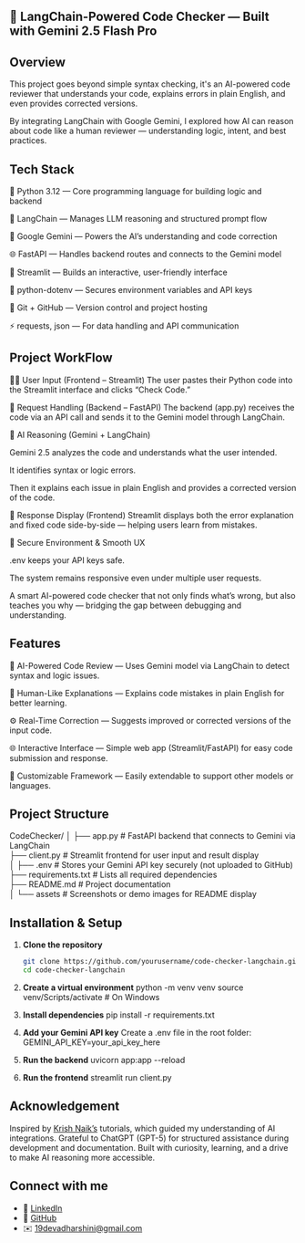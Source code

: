 ## 🧠 LangChain-Powered Code Checker — Built with Gemini 2.5 Flash Pro

## Overview
This project goes beyond simple syntax checking, it's an AI-powered code reviewer that understands your code, explains errors in plain English, and even provides corrected versions.

By integrating LangChain with Google Gemini, I explored how AI can reason about code like a human reviewer — understanding logic, intent, and best practices.

## Tech Stack

🐍 Python 3.12 — Core programming language for building logic and backend

🦜 LangChain — Manages LLM reasoning and structured prompt flow

🤖 Google Gemini — Powers the AI’s understanding and code correction

🌐 FastAPI — Handles backend routes and connects to the Gemini model

🎨 Streamlit — Builds an interactive, user-friendly interface

🔐 python-dotenv — Secures environment variables and API keys

🧠 Git + GitHub — Version control and project hosting

⚡ requests, json — For data handling and API communication

## Project WorkFlow

🧑‍💻 User Input (Frontend – Streamlit)
The user pastes their Python code into the Streamlit interface and clicks “Check Code.”

📡 Request Handling (Backend – FastAPI)
The backend (app.py) receives the code via an API call and sends it to the Gemini model through LangChain.

🧠 AI Reasoning (Gemini + LangChain)

Gemini 2.5 analyzes the code and understands what the user intended.

It identifies syntax or logic errors.

Then it explains each issue in plain English and provides a corrected version of the code.

💬 Response Display (Frontend)
Streamlit displays both the error explanation and fixed code side-by-side — helping users learn from mistakes.

🔐 Secure Environment & Smooth UX

.env keeps your API keys safe.

The system remains responsive even under multiple user requests.

A smart AI-powered code checker that not only finds what’s wrong, but also teaches you why — bridging the gap between debugging and understanding.

## Features

🧠 AI-Powered Code Review — Uses Gemini model via LangChain to detect syntax and logic issues.

💬 Human-Like Explanations — Explains code mistakes in plain English for better learning.

⚙️ Real-Time Correction — Suggests improved or corrected versions of the input code.

🌐 Interactive Interface — Simple web app (Streamlit/FastAPI) for easy code submission and response.

🧩 Customizable Framework — Easily extendable to support other models or languages.

## Project Structure

CodeChecker/
│
├── app.py                  # FastAPI backend that connects to Gemini via LangChain  
├── client.py               # Streamlit frontend for user input and result display  
│
├── .env                    # Stores your Gemini API key securely (not uploaded to GitHub)  
├── requirements.txt        # Lists all required dependencies  
├── README.md               # Project documentation  
│
└── assets                  # Screenshots or demo images for README display  

## Installation & Setup

1. **Clone the repository**
   ```bash
   git clone https://github.com/yourusername/code-checker-langchain.git
   cd code-checker-langchain

2. **Create a virtual environment**
   python -m venv venv
source venv/Scripts/activate  # On Windows

3. **Install dependencies**
pip install -r requirements.txt

4. **Add your Gemini API key**
Create a .env file in the root folder:
GEMINI_API_KEY=your_api_key_here

5. **Run the backend**
uvicorn app:app --reload

6. **Run the frontend**
streamlit run client.py

## Acknowledgement
Inspired by [Krish Naik’s](https://www.youtube.com/@krishnaik06) tutorials, which guided my understanding of AI integrations.
Grateful to ChatGPT (GPT-5) for structured assistance during development and documentation.
Built with curiosity, learning, and a drive to make AI reasoning more accessible.
## Connect with me
- 💼 [LinkedIn](https://linkedin.com/in/yourprofile)
- 🐙 [GitHub](https://github.com/yourusername)
- ✉️ 19devadharshini@gmail.com
